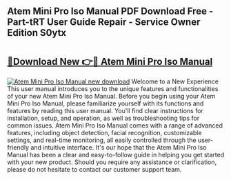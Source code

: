## Atem Mini Pro Iso Manual PDF Download Free - Part-tRT User Guide Repair - Service Owner Edition S0ytx

# <h2><a href="http://bc27443.oget.top/?id=Atem+Mini+Pro+Iso+Manual">🔗Download New 👉🔴 Atem Mini Pro Iso Manual</a></h2>

[![Atem Mini Pro Iso Manual new download](https://i.imgur.com/5g1atiW.png)](http://bc27443.oget.top/?id=Atem+Mini+Pro+Iso+Manual)
Welcome to a New Experience This user manual introduces you to the unique features and functionalities of your new Atem Mini Pro Iso Manual. Before you begin using your Atem Mini Pro Iso Manual, please familiarize yourself with its functions and features by reading this user manual. You'll find clear instructions for installation, setup, and operation, as well as troubleshooting tips for common issues. Atem Mini Pro Iso Manual comes with a range of advanced features, including object detection, facial recognition, customizable settings, and real-time monitoring, all easily controlled through the user-friendly and intuitive interface. It's our hope that the Atem Mini Pro Iso Manual has been a clear and easy-to-follow guide in helping you get started with your new product. Should you require any assistance or clarification, please do not hesitate to contact our customer support team.
